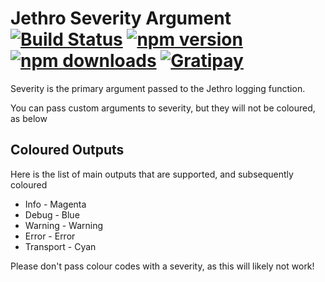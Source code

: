# Jethro Severity Argument [![Build Status](https://travis-ci.org/JethroLogger/Jethro.svg?branch=master)](https://travis-ci.org/JethroLogger/Jethro) [![npm version](http://img.shields.io/npm/v/jethro.svg)](https://npmjs.org/package/jethro) [![npm downloads](http://img.shields.io/npm/dm/jethro.svg)](https://npmjs.org/package/jethro) [![Gratipay](http://img.shields.io/gratipay/Hunchmun.svg)](https://www.gratipay.com/Hunchmun/)

Severity is the primary argument passed to the Jethro logging function.

You can pass custom arguments to severity, but they will not be coloured, as below

Coloured Outputs
----------------

Here is the list of main outputs that are supported, and subsequently coloured

* Info          - Magenta
* Debug         - Blue
* Warning       - Warning
* Error         - Error
* Transport     - Cyan

Please don't pass colour codes with a severity, as this will likely not work!